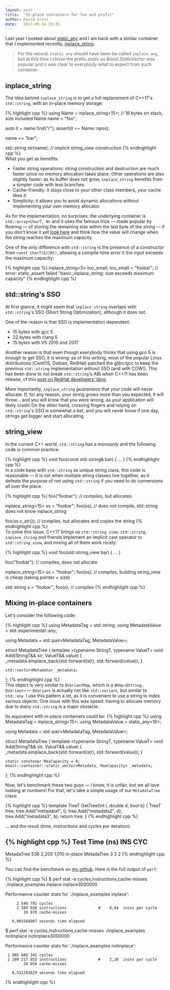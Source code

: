 ```yaml
---
layout: post
title:  "In-place containers for fun and profit"
author: David Gross
date:   2017-09-24 19:31
---
```


Last year I posted about [static_any](http://david-grs.github.io/low_latency_stack_based_boost_any/) and I am back with a similar container that I implemented
recently, [inplace_string](https://github.com/david-grs/inplace_string). 

> For the record, `static_any` should have been be called `inplace_any`, but at this time I chose the prefix *static* as *Boost.StaticVector* was popular and it 
> was clear to everybody what to expect from such container.



inplace_string
--------------
The idea behind `inplace_string` is to get a full replacement of C++17's `std::string`, with an in-place memory storage:

{% highlight cpp %}
using Name = inplace_string<15>; // 16 bytes on stack, size included
Name name = "foo"; 

auto it = name.find("r");
assert(it == Name::npos);

name += "bar";
  
std::string str(name); // implicit string_view construction
{% endhighlight cpp %}
<br />
What you get as benefits:

  * Faster string operations: string construction and destruction are much faster since no memory allocation takes place. Other operations are also slightly faster: as its buffer
does not grow, `inplace_string` benefits from a simpler code with less branches.
  * Cache-friendly: it stays close to your other class members, your cache likes it.
  * Simplicity: it allows you to avoid dynamic allocations without implementing your own memory allocator.

As for the implementation, no surprises: the underlying container is `std::array<CharT, N>` and it uses the famous trick &mdash; made popular by fbstring &mdash; of storing the remaining size within the last byte of the string &mdash; 
if you don't know it yet [look here](https://github.com/david-grs/inplace_string/blob/81defa14a0650fa804b9c83624b7735084258a3b/inplace_string.h#L287) and think how the value will 
change when the string reaches the maximum capacity.

One of the only difference with `std::string` is the presence of a constructor from `const CharT(&)[M])`, allowing a compile-time error it the input exceeds the maximum capacity:

{% highlight cpp %}
inplace_string<5> too_small;
too_small = "foobar"; // error: static_assert failed "basic_inplace_string: size exceeds maximum capacity"
{% endhighlight cpp %}
<br />


std::string's SSO
-----------------
At first glance, it might seem that `inplace_string` overlaps with `std::string`'s SSO (Short String Optimization), although it does not.

One of the reason is that SSO is implementation dependent:

  * 15 bytes with gcc 5
  * 22 bytes with clang 5
  * 15 bytes with VS 2015 and 2017

Another reason is that even though everybody thinks that using gcc 5 is enough to get SSO, it is wrong: as of this writing, most of the popular Linux distributions (CentOS, Debian, RedHat) patched the glibc/gcc 
to keep the previous `std::string` implementation without SSO (and with COW!). This has been done to not break `std::string`'s ABI when C++11 has been release, cf this [post on RedHat developers' blog](https://developers.redhat.com/blog/2015/02/05/gcc5-and-the-c11-abi/).

More importantly, `inplace_string` *guarantees* that your code will never allocate. If, for any reason, your string grows more than you expected, it will throw... and you will know that you were wrong, as 
your application will likely crash! On the other hand, crossing fingers and relying on `std::string`'s SSO is somewhat a bet, and you will never know if one day, strings get bigger and start allocating.




string_view
-----------
In the current C++ world, `std::string` has a monopoly and the following code is common practice:

{% highlight cpp %}
void foo(const std::string& bar)
{
   ...
}
{% endhighlight cpp %}
<br />
In a code base with `std::string` as unique string class, this code is reasonable &mdash; it is not when multiple string classes live together, as it defeats the
purpose of not using `std::string` if you need to do conversions all over the place. 

{% highlight cpp %}
foo("foobar"); // compiles, but allocates

inplace_string<15> ss = "foobar";
foo(ss); // does not compile, std::string does not know inplace_string

foo(ss.c_str()); // compiles, but allocates and copies the string
{% endhighlight cpp %}
<br />
To solve this issue, C++17 brings us `std::string_view`: `std::string`, `inplace_string` and friends implement an implicit cast operator to `std::string_view`, and mixing 
all of them work nicely:

{% highlight cpp %}
void foo(std::string_view bar)
{
   ...
}

foo("foobar"); // compiles, does not allocate

inplace_string<15> ss = "foobar";
foo(ss); // compiles, building string_view is cheap (taking pointer + size)

std::string s = "foobar";
foo(s); // compiles
{% endhighlight cpp %}
<br />



Mixing in-place containers 
--------------------------
Let's consider the following code:

{% highlight cpp %}
using MetadataTag = std::string;
using MetadataValue = std::experimental::any;

using Metadata = std::pair<MetadataTag, MetadataValue>;

struct MetadataTree 
{
    template <typename StringT, typename ValueT>
    void Add(StringT&& str, ValueT&& value)
    {
        _metadata.emplace_back(std::forward<StringT>(str), std::forward<ValueT>(value));
    }

    std::vector<Metadata> _metadata;
};
{% endhighlight cpp %}
<br />
This object is very similar to `QVariantMap`, which is a `QMap<QString, QVariant>` &mdash; `QVariant` is actually not like `std::variant`, but similar to `std::any`. I use this pattern a lot, 
as it is convenient to use a string to index various objects. One issue with this was speed: having to allocate memory due to many `std::string` is a major obstacle.

Its equivalent with in-place containers *could be*:
{% highlight cpp %}
using MetadataTag = inplace_string<15>;
using MetadataValue = static_any<16>;

using Metadata = std::pair<MetadataTag, MetadataValue>;

struct MetadataTree 
{
    template <typename StringT, typename ValueT>
    void Add(StringT&& str, ValueT&& value)
    {
        _metadata.emplace_back(std::forward<StringT>(str), std::forward<ValueT>(value));
    }

    static constexpr MaxCapacity = 8;
    boost::container::static_vector<Metadata, MaxCapacity> _metadata;
};
{% endhighlight cpp %}

Now, let's benchmark these two guys &mdash; I know, it is unfair, but we all love looking at numbers! For that, let's take a simple usage of 
our `MetadataTree` class:

{% highlight cpp %}
template <typename TreeT>
TreeT GetTree(int i, double d, bool b)
{
  TreeT tree;
  tree.Add("metadata1", i);
  tree.Add("metadata2", d);
  tree.Add("metadata3", b);
  return tree;
}
{% endhighlight cpp %}

... and the result (time, instructions and cycles per iteration):

{% highlight cpp %}
Test                        Time (ns)          INS          CYC 
---------------------------------------------------------------
MetadaTree                        536        2,205        1,010 
in-place MetadaTree                 3            3            2 
{% endhighlight cpp %}
<br />

You can find the benchmark on [my github](https://github.com/david-grs/inplace_examples). Here is the full output of `perf`:

{% highlight cpp %}
$ perf stat -e cycles,instructions,cache-misses ./inplace_examples inplace
inplace3000000

 Performance counter stats for './inplace_examples inplace':

         2 540 791 cycles                   
         2 384 036 instructions              #    0,94  insns per cycle        
            10 970 cache-misses                                                

       0,001584907 seconds time elapsed

$ perf stat -e cycles,instructions,cache-misses ./inplace_examples notinplace
notinplace3000000

 Performance counter stats for './inplace_examples notinplace':

     1 005 689 341 cycles                   
     2 209 217 853 instructions              #    2,20  insns per cycle        
            20 059 cache-misses                                                

       0,531293829 seconds time elapsed
{% endhighlight cpp %}



